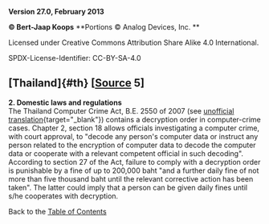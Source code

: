 **Version 27.0, February 2013**

**© Bert-Jaap Koops**
**Portions © Analog Devices, Inc. **  

Licensed under Creative Commons Attribution Share Alike 4.0 International.

SPDX-License-Identifier: CC-BY-SA-4.0

## [Thailand]{#th} \[[Source](cls-srce.htm) 5\]

**2. Domestic laws and regulations**\
The Thailand Computer Crime Act, B.E. 2550 of 2007 (see [unofficial
translation](http://www.prachatai.com/english/node/117){target="_blank"})
contains a decryption order in computer-crime cases. Chapter 2, section
18 allows officials investigating a computer crime, with court approval,
to \"decode any person\'s computer data or instruct any person related
to the encryption of computer data to decode the computer data or
cooperate with a relevant competent official in such decoding\".
According to section 27 of the Act, failure to comply with a decryption
order is punishable by a fine of up to 200,000 baht \"and a further
daily fine of not more than five thousand baht until the relevant
corrective action has been taken\". The latter could imply that a person
can be given daily fines until s/he cooperates with decryption.

Back to the [Table of Contents](index.html#toc)
